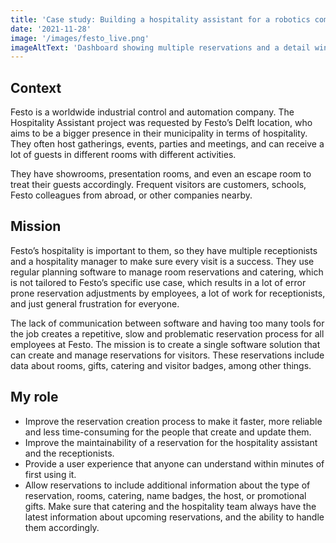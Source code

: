 ```yaml
---
title: 'Case study: Building a hospitality assistant for a robotics company'
date: '2021-11-28'
image: '/images/festo_live.png'
imageAltText: 'Dashboard showing multiple reservations and a detail window'
---
```


## Context

Festo is a worldwide industrial control and automation company. The Hospitality Assistant project was requested by Festo’s Delft location, who aims to be a bigger presence in their municipality in terms of hospitality. They often host gatherings, events, parties and meetings, and can receive a lot of guests in different rooms with different activities. 

They have showrooms, presentation rooms, and even an escape room to treat their guests accordingly. Frequent visitors are customers, schools, Festo colleagues from abroad, or other companies nearby.

## Mission

Festo’s hospitality is important to them, so they have multiple receptionists and a hospitality manager to make sure every visit is a success. They use regular planning software to manage room reservations and catering, which is not tailored to Festo’s specific use case, which results in a lot of error prone reservation adjustments by employees, a lot of work for receptionists, and just general frustration for everyone.

The lack of communication between software and having too many tools for the job creates a repetitive, slow and problematic reservation process for all employees at Festo. The mission is to create a single software solution that can create and manage reservations for visitors. These reservations include data about rooms, gifts, catering and visitor badges, among other things.

## My role

- Improve the reservation creation process to make it faster, more reliable and less time-consuming for the people that create and update them.
- Improve the maintainability of a reservation for the hospitality assistant and the receptionists.
- Provide a user experience that anyone can understand within minutes of first using it.
- Allow reservations to include additional information about the type of reservation, rooms, catering, name badges, the host, or promotional gifts.
Make sure that catering and the hospitality team always have the latest information about upcoming reservations, and the ability to handle them accordingly.